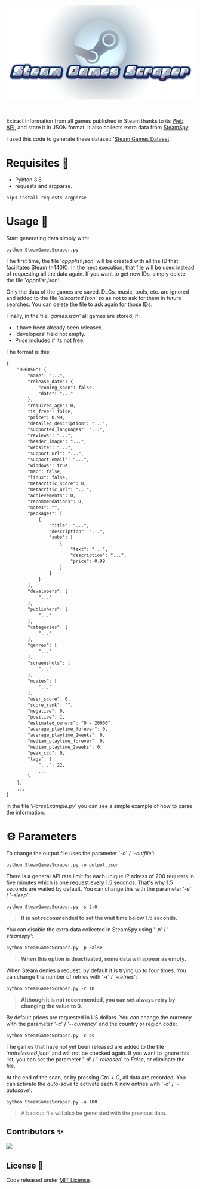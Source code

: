 <p align="center"><img src="images/banner.png"/></p>
<br>

Extract information from all games published in Steam thanks to its [Web API](https://partner.steamgames.com/doc/webapi_overview), and store it in JSON format. It also collects extra data from [SteamSpy](https://steamspy.com/).

I used this code to generate these dataset: '[Steam Games Dataset](https://www.kaggle.com/datasets/fronkongames/steam-games-dataset)'.

# Requisites 🔧

- Pyhton 3.8
- requests and argparse.

```
pip3 install requests argparse
```

# Usage 🚀

Start generating data simply with:

```
python SteamGamesScraper.py
```

The first time, the file '_appplist.json_' will be created with all the ID that facilitates Steam (>140K). In the next execution, that file will be used instead of requesting all the data again. If you want to get new IDs, simply delete the file '_appplist.json_'.

Only the data of the games are saved. DLCs, music, tools, etc. are ignored and added to the file '_discarted.json_' so as not to ask for them in future searches. You can delete the file to ask again for those IDs.

Finally, in the file '_games.json'_ all games are stored, if:

* It have been already been released.
* 'developers' field not empty.
* Price included if its not free.

The format is this:

```
{
    "906850": {
        "name": "...",
        "release_date": {
            "coming_soon": false,
            "date": "..."
        },
        "required_age": 0,
        "is_free": false,
        "price": 0.99,
        "detailed_description": "...",
        "supported_languages": "...",
        "reviews": "...",
        "header_image": "...",
        "website": "...",
        "support_url": "...",
        "support_email": "...",
        "windows": true,
        "mac": false,
        "linux": false,
        "metacritic_score": 0,
        "metacritic_url": "...",
        "achievements": 0,
        "recommendations": 0,
        "notes": "",
        "packages": [
            {
                "title": "...",
                "description": "...",
                "subs": [
                    {
                        "text": "...",
                        "description": "...",
                        "price": 0.99
                    }
                ]
            }
        ],
        "developers": [
            "..."
        ],
        "publishers": [
            "..."
        ],
        "categories": [
            "..."
        ],
        "genres": [
            "..."
        ],
        "screenshots": [
            "..."
        ],
        "movies": [
            "..."
        ],
        "user_score": 0,
        "score_rank": "",
        "negative": 0,
        "positive": 1,
        "estimated_owners": "0 - 20000",
        "average_playtime_forever": 0,
        "average_playtime_2weeks": 0,
        "median_playtime_forever": 0,
        "median_playtime_2weeks": 0,
        "peak_ccu": 0,
        "tags": {
            "...": 22,
            ...
        }
    },
    ...
}
```

In the file '_ParseExample.py_' you can see a simple example of how to parse the information.

# ⚙️ Parameters

To change the output file uses the parameter '_-o_' / '_-outfile_':

```
python SteamGamesScraper.py -o output.json
```

There is a general API rate limit for each unique IP adress of 200 requests in five minutes which is one request every 1.5 seconds. That's why 1.5 seconds are waited by default. You can change this with the parameter '_-s_' / '_-sleep_':

```
python SteamGamesScraper.py -s 2.0
```

> **It is not recommended to set the wait time below 1.5 seconds.**

You can disable the extra data collected in SteamSpy using '_-p_' / '_-steamspy'_:

```
python SteamGamesScraper.py -p False
```

> **When this option is deactivated, some data will appear as empty.**

When Steam denies a request, by default it is trying up to four times. You can change the number of retries with '_-r_' / '_-retries_':

```
python SteamGamesScraper.py -r 10
```

> **Although it is not recommended, you can set always retry by changing the value to 0.**

By default prices are requested in US dollars. You can change the currency with the parameter '_-c_' / '_--currency_' and the country or region code:

```
python SteamGamesScraper.py -c es
```

The games that have not yet been released are added to the file '_notreleased.json_' and will not be checked again. If you want to ignore this list, you can set the parameter '_-d_' / '_-released_' to _False_, or eliminate the file.

At the end of the scan, or by pressing _Ctrl + C_, all data are recorded. You can activate the _auto-save_ to activate each X new entries with '_-a_' / '_-autosave_':

```
python SteamGamesScraper.py -a 100
```

> A backup file will also be generated with the previous data.

## Contributors ✨

[![](https://github.com/DanielSchimit.png?size=75)](https://github.com/DanielSchimit)

## License 📜

Code released under [MIT License](https://github.com/FronkonGames/Machine-Learning-Game-Ideas/blob/main/LICENSE.md).
